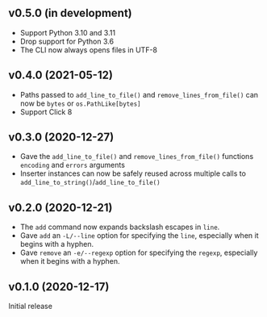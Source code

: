 v0.5.0 (in development)
-----------------------
- Support Python 3.10 and 3.11
- Drop support for Python 3.6
- The CLI now always opens files in UTF-8

v0.4.0 (2021-05-12)
-------------------
- Paths passed to `add_line_to_file()` and `remove_lines_from_file()` can now
  be `bytes` or `os.PathLike[bytes]`
- Support Click 8

v0.3.0 (2020-12-27)
-------------------
- Gave the `add_line_to_file()` and `remove_lines_from_file()` functions
  `encoding` and `errors` arguments
- Inserter instances can now be safely reused across multiple calls to
  `add_line_to_string()`/`add_line_to_file()`

v0.2.0 (2020-12-21)
-------------------
- The `add` command now expands backslash escapes in `line`.
- Gave `add` an `-L/--line` option for specifying the `line`, especially when
  it begins with a hyphen.
- Gave `remove` an `-e/--regexp` option for specifying the `regexp`, especially
  when it begins with a hyphen.

v0.1.0 (2020-12-17)
-------------------
Initial release
